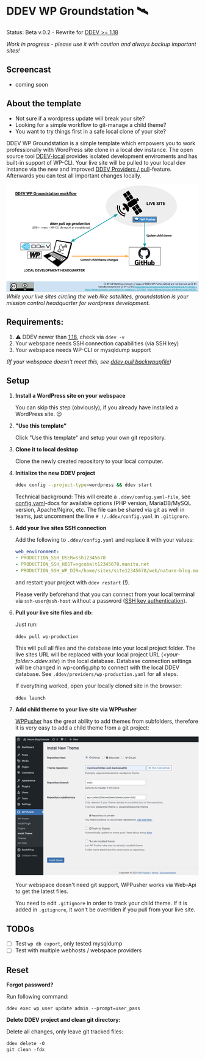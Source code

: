 # DDEV WP Groundstation 🛰️

Status: Beta v.0.2 - Rewrite for [DDEV >= 1.18](https://github.com/drud/ddev/releases)

*Work in progress - please use it with caution and always backup important sites!*

## Screencast

- coming soon

## About the template

- Not sure if a wordpress update will break your site?
- Looking for a simple workflow to git-manage a child theme?
- You want to try things first in a safe local clone of your site?

DDEV WP Groundstation is a simple template which empowers you to work professionally with WordPress site clone in a local dev instance. The open source tool [DDEV-local](https://ddev.readthedocs.io/en/stable/) provides isolated development enviroments and has built-in support of WP-CLI. Your live site will be pulled to your local dev instance via the new and improved [DDEV Providers / pull](https://ddev.readthedocs.io/en/stable/users/providers/provider-introduction/)-feature. Afterwards you can test all important changes locally.


![Workflow overview](wp_groundstation.png)
<br>*While your live sites circling the web like satellites, groundstation is your mission control headquarter for wordpress development.*

## Requirements:

1. ⚠️ DDEV newer than [1.18](https://github.com/drud/ddev/releases), check via `ddev -v`
1. Your webspace needs SSH connection capabilities (via SSH key)
1. Your webspace needs WP-CLI or mysqldump support

*(If your webspace doesn't meet this, see [ddev pull backwpupfile](https://github.com/mandrasch/ddev-pull-backwpupfile))*

## Setup

1. **Install a WordPress site on your webspace**

    You can skip this step (obviously), if you already have installed a WordPress site. 😉

2. **"Use this template"**

    Click "Use this template" and setup your own git repository.
    
3. **Clone it to local desktop**

     Clone the newly created repository to your local computer.

4. **Initialize the new DDEV project**

    ```bash
    ddev config --project-type=wordpress && ddev start
    ```

    Technical background: This will create a `.ddev/config.yaml-file`, see [config.yaml](https://ddev.readthedocs.io/en/stable/users/extend/config_yaml/)-docs for available options (PHP version, MariaDB/MySQL version, Apache/Nginx, etc. The file can be shared via git as well in teams, just uncomment the line `# !/.ddev/config.yaml` in `.gitignore`.

5. **Add your live sites SSH connection**

    Add the following to `.ddev/config.yaml` and replace it with your values:

    ```yaml
    web_environment:
    - PRODUCTION_SSH_USER=ssh12345678
    - PRODUCTION_SSH_HOST=ngcobalt12345678.manitu.net
    - PRODUCTION_SSH_WP_DIR=/home/sites/site12345678/web/nature-blog.mandrasch.eu
    ```

    and restart your project with `ddev restart` (!).

    Please verify beforehand that you can connect from your local terminal via `ssh-user@ssh-host` without a password ([SSH key authentication](https://dev.to/risafj/ssh-key-authentication-for-absolute-beginners-in-plain-english-2m3f)).

6. **Pull your live site files and db:**
    
    Just run:
    
    `ddev pull wp-production`

    This will pull all files and the database into your local project folder. The live sites URL will be replaced with your local project URL (*\<your-folder\>.ddev.site*) in the local database. Database connection settings will be changed in wp-config.php to connect with the local DDEV database. See `.ddev/providers/wp-production.yaml` for all steps.

    If everything worked, open your locally cloned site in the browser:

    `ddev launch`

7. **Add child theme to your live site via WPPusher**

    [WPPusher](https://wppusher.com/) has the great ability to add themes from subfolders, therefore it is very easy to add a child theme from a git project:

    ![Workflow overview](wppusher_example.png)

    Your webspace doesn't need git support, WPPusher works via Web-Api to get the latest files.

    You need to edit `.gitignore` in order to track your child theme. If it is added in `.gitignore`, it won't be overriden if you pull from your live site.

## TODOs

- [ ] Test `wp db export`, only tested mysqldump
- [ ] Test with multiple webhosts / webspace providers

## Reset

**Forgot password?**

Run following command:

```shell
ddev exec wp user update admin --prompt=user_pass
```

**Delete DDEV project and clean git directory:** 

Delete all changes, only leave git tracked files:

```shell
ddev delete -O
git clean -fdx
```
